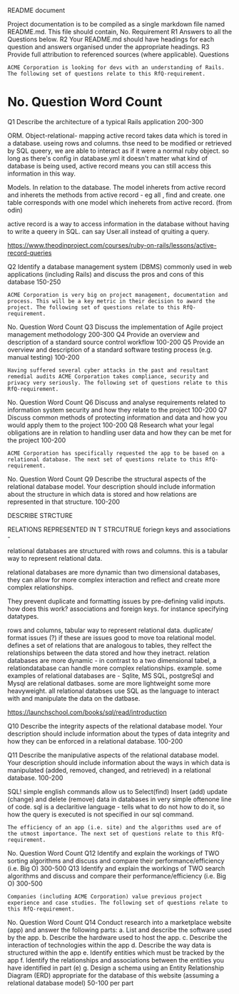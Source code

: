README document

Project documentation is to be compiled as a single markdown file named README.md. This file should contain,
No. 	Requirement
R1 	Answers to all the Questions below.
R2 	Your README.md should have headings for each question and answers organised under the appropriate headings.
R3 	Provide full attribution to referenced sources (where applicable).
Questions

    ACME Corporation is looking for devs with an understanding of Rails. The following set of questions relate to this RfQ-requirement.

# No. 	Question 	Word Count

Q1 	Describe the architecture of a typical Rails application 	200-300

ORM. Object-relational- mapping active record takes data which is tored in a database. useing rows and columns. thse need to be modified or retrieved by SQL queery, we are able to interact as if it were a normal ruby object. so long as there's config in database.yml it doesn't matter what kind of database is being used, active record means you can still access this information in this way.

Models. In relation to the database.
The model inherets from active record and inherets the methods from active record - eg all , find and create. one table corresponds with one model which ineherets from active record. (from odin)



active record is a way to access information in the database without having to write a queery in SQL. can say User.all instead of qruiting a query. 

https://www.theodinproject.com/courses/ruby-on-rails/lessons/active-record-queries


Q2 	Identify a database management system (DBMS) commonly used in web applications (including Rails) and discuss the pros and cons of this database 	150-250





    ACME Corporation is very big on project management, documentation and process. This will be a key metric in their decision to award the project. The following set of questions relate to this RfQ-requirement.

No. 	Question 	Word Count
Q3 	Discuss the implementation of Agile project management methodology 	200-300
Q4 	Provide an overview and description of a standard source control workflow 	100-200
Q5 	Provide an overview and description of a standard software testing process (e.g. manual testing) 	100-200

    Having suffered several cyber attacks in the past and resultant remedial audits ACME Corporation takes compliance, security and privacy very seriously. The following set of questions relate to this RfQ-requirement.

No. 	Question 	Word Count
Q6 	Discuss and analyse requirements related to information system security and how they relate to the project 	100-200
Q7 	Discuss common methods of protecting information and data and how you would apply them to the project 	100-200
Q8 	Research what your legal obligations are in relation to handling user data and how they can be met for the project 	100-200

    ACME Corporation has specifically requested the app to be based on a relational database. The next set of questions relate to this RfQ-requirement.

No. 	Question 	Word Count
Q9 	Describe the structural aspects of the relational database model. Your description should include information about the structure in which data is stored and how relations are represented in that structure. 	100-200

DESCRIBE STRCTURE

RELATIONS REPRESENTED IN T STRCUTRUE
foriegn keys and associations - 

relational databases are structured with rows and columns. this is a tabular way to represent relational data. 

relational databases are more dynamic than two dimensional databases, they can allow for more complex interaction and reflect  and create more complex relationships.

They prevent duplicate and formatting issues by pre-defining valid inputs. how does this work? associations and foreign keys. for instance specifying datatypes.


rows and columns, tabular way to represent relational data. duplicate/ format issues (?) if these are issues good to move toa relational model. defines a set of relations that are analogous to tables, they relfect the relationships between the data stored and how they inetract. relation databases are more dynamic - in contrast to a two dimensional tabel, a relationdatabase can handle more complex relationships. example. some examples of relational databases are - Sqlite, MS SQL, postgreSql and Mysql are relational datbases. some are more lightweight some more heavyweight. all relational databses use SQL as the language to interact with and manipulate the data on the datbase. 



https://launchschool.com/books/sql/read/introduction


Q10 	Describe the integrity aspects of the relational database model. Your description should include information about the types of data integrity and how they can be enforced in a relational database. 	100-200


Q11 	Describe the manipulative aspects of the relational database model. Your description should include information about the ways in which data is manipulated (added, removed, changed, and retrieved) in a relational database. 	100-200

SQL! simple english commands allow us to Select(find) Insert (add) update (change) and delete (remove) data in databases in very simple oftenone line of code. 
sql is a declaritive language - tells what to do not how to do it, so how the query is executed is not specified in our sql command.



    The efficiency of an app (i.e. site) and the algorithms used are of the utmost importance. The next set of questions relate to this RfQ-requirement.

No. 	Question 	Word Count
Q12 	Identify and explain the workings of TWO sorting algorithms and discuss and compare their performance/efficiency (i.e. Big O) 	300-500
Q13 	Identify and explain the workings of TWO search algorithms and discuss and compare their performance/efficiency (i.e. Big O) 	300-500

    Companies (including ACME Corporation) value previous project experience and case studies. The following set of questions relate to this RfQ-requirement.

No. 	Question 	Word Count
Q14 	Conduct research into a marketplace website (app) and answer the following parts:  a. List and describe the software used by the app.
  b. Describe the hardware used to host the app.
  c. Describe the interaction of technologies within the app
  d. Describe the way data is structured within the app
  e. Identify entities which must be tracked by the app
  f. Identify the relationships and associations between the entities you have identified in part (e)
  g. Design a schema using an Entity Relationship Diagram (ERD) appropriate for the database of this website (assuming a relational database model) 	50-100 per part